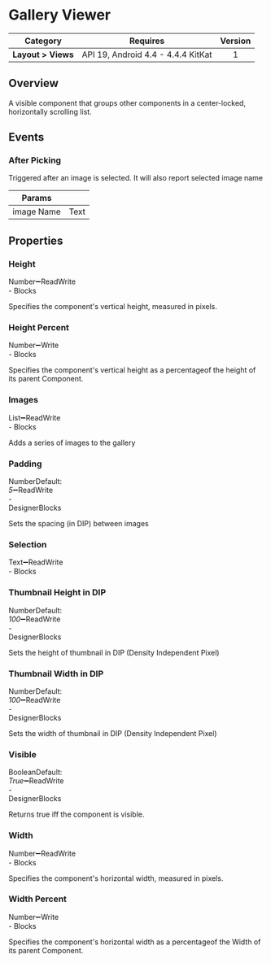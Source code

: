 # Gallery Viewer

| Category | Requires | Version |
|:--------:|:-------:|:--------:|
|**Layout > Views**|<span class="chip chip-any">API 19, Android 4.4 - 4.4.4 KitKat</span>|<span class="chip chip-number">1</span>|

## Overview

A visible component that groups other components in a center-locked, horizontally scrolling list.

## Events

### After Picking

Triggered after an image is selected. It will also report selected image name

<div class="block" ai2-block="event" not-rendered="true" value="%7B%22componentName%22:%20%22Gallery%20Viewer%22,%20%22name%22:%20%22After%20Picking%22,%20%22param%22:%20%5B%22image%20Name%22%5D%7D"></div>

| Params | []() |
|--------|------|
|image Name|<span class="chip chip-text">Text</span>|

## Properties

### Height

<span style="user-select: none; white-space:pre-wrap;"><span class="chip chip-number">Number</span>:heavy_minus_sign:<span class="chip chip-rw">Read</span><span class="chip chip-rw">Write</span> - <span class="chip chip-bd">Blocks</span></span>

Specifies the component's vertical height, measured in pixels.

<div class="block" ai2-block="property" not-rendered="true" value="%7B%22componentName%22:%20%22Gallery%20Viewer%22,%20%22name%22:%20%22Height%22,%20%22getter%22:%20true%7D"></div>
<div class="block" ai2-block="property" not-rendered="true" value="%7B%22componentName%22:%20%22Gallery%20Viewer%22,%20%22name%22:%20%22Height%22,%20%22getter%22:%20false%7D"></div>

### Height Percent

<span style="user-select: none; white-space:pre-wrap;"><span class="chip chip-number">Number</span>:heavy_minus_sign:<span class="chip chip-rw">Write</span> - <span class="chip chip-bd">Blocks</span></span>

Specifies the component's vertical height as a percentageof the height of its parent Component.

<div class="block" ai2-block="property" not-rendered="true" value="%7B%22componentName%22:%20%22Gallery%20Viewer%22,%20%22name%22:%20%22Height%20Percent%22,%20%22getter%22:%20false%7D"></div>

### Images

<span style="user-select: none; white-space:pre-wrap;"><span class="chip chip-list">List</span>:heavy_minus_sign:<span class="chip chip-rw">Read</span><span class="chip chip-rw">Write</span> - <span class="chip chip-bd">Blocks</span></span>

Adds a series of images to the gallery

<div class="block" ai2-block="property" not-rendered="true" value="%7B%22componentName%22:%20%22Gallery%20Viewer%22,%20%22name%22:%20%22Images%22,%20%22getter%22:%20true%7D"></div>
<div class="block" ai2-block="property" not-rendered="true" value="%7B%22componentName%22:%20%22Gallery%20Viewer%22,%20%22name%22:%20%22Images%22,%20%22getter%22:%20false%7D"></div>

### Padding

<span style="user-select: none; white-space:pre-wrap;"><span class="chip chip-number">Number</span><span class="chip chip-number">Default: <i>5</i></span>:heavy_minus_sign:<span class="chip chip-rw">Read</span><span class="chip chip-rw">Write</span> - <span class="chip chip-bd">Designer</span><span class="chip chip-bd">Blocks</span></span>

Sets the spacing (in DIP) between images

<div class="block" ai2-block="property" not-rendered="true" value="%7B%22componentName%22:%20%22Gallery%20Viewer%22,%20%22name%22:%20%22Padding%22,%20%22getter%22:%20true%7D"></div>
<div class="block" ai2-block="property" not-rendered="true" value="%7B%22componentName%22:%20%22Gallery%20Viewer%22,%20%22name%22:%20%22Padding%22,%20%22getter%22:%20false%7D"></div>

### Selection

<span style="user-select: none; white-space:pre-wrap;"><span class="chip chip-text">Text</span>:heavy_minus_sign:<span class="chip chip-rw">Read</span><span class="chip chip-rw">Write</span> - <span class="chip chip-bd">Blocks</span></span>

<div class="block" ai2-block="property" not-rendered="true" value="%7B%22componentName%22:%20%22Gallery%20Viewer%22,%20%22name%22:%20%22Selection%22,%20%22getter%22:%20true%7D"></div>
<div class="block" ai2-block="property" not-rendered="true" value="%7B%22componentName%22:%20%22Gallery%20Viewer%22,%20%22name%22:%20%22Selection%22,%20%22getter%22:%20false%7D"></div>

### Thumbnail Height in DIP

<span style="user-select: none; white-space:pre-wrap;"><span class="chip chip-number">Number</span><span class="chip chip-number">Default: <i>100</i></span>:heavy_minus_sign:<span class="chip chip-rw">Read</span><span class="chip chip-rw">Write</span> - <span class="chip chip-bd">Designer</span><span class="chip chip-bd">Blocks</span></span>

Sets the height of thumbnail in DIP (Density Independent Pixel)

<div class="block" ai2-block="property" not-rendered="true" value="%7B%22componentName%22:%20%22Gallery%20Viewer%22,%20%22name%22:%20%22Thumbnail%20Height%20in%20DIP%22,%20%22getter%22:%20true%7D"></div>
<div class="block" ai2-block="property" not-rendered="true" value="%7B%22componentName%22:%20%22Gallery%20Viewer%22,%20%22name%22:%20%22Thumbnail%20Height%20in%20DIP%22,%20%22getter%22:%20false%7D"></div>

### Thumbnail Width in DIP

<span style="user-select: none; white-space:pre-wrap;"><span class="chip chip-number">Number</span><span class="chip chip-number">Default: <i>100</i></span>:heavy_minus_sign:<span class="chip chip-rw">Read</span><span class="chip chip-rw">Write</span> - <span class="chip chip-bd">Designer</span><span class="chip chip-bd">Blocks</span></span>

Sets the width of thumbnail in DIP (Density Independent Pixel)

<div class="block" ai2-block="property" not-rendered="true" value="%7B%22componentName%22:%20%22Gallery%20Viewer%22,%20%22name%22:%20%22Thumbnail%20Width%20in%20DIP%22,%20%22getter%22:%20true%7D"></div>
<div class="block" ai2-block="property" not-rendered="true" value="%7B%22componentName%22:%20%22Gallery%20Viewer%22,%20%22name%22:%20%22Thumbnail%20Width%20in%20DIP%22,%20%22getter%22:%20false%7D"></div>

### Visible

<span style="user-select: none; white-space:pre-wrap;"><span class="chip chip-boolean">Boolean</span><span class="chip chip-boolean">Default: <i>True</i></span>:heavy_minus_sign:<span class="chip chip-rw">Read</span><span class="chip chip-rw">Write</span> - <span class="chip chip-bd">Designer</span><span class="chip chip-bd">Blocks</span></span>

Returns true iff the component is visible.

<div class="block" ai2-block="property" not-rendered="true" value="%7B%22componentName%22:%20%22Gallery%20Viewer%22,%20%22name%22:%20%22Visible%22,%20%22getter%22:%20true%7D"></div>
<div class="block" ai2-block="property" not-rendered="true" value="%7B%22componentName%22:%20%22Gallery%20Viewer%22,%20%22name%22:%20%22Visible%22,%20%22getter%22:%20false%7D"></div>

### Width

<span style="user-select: none; white-space:pre-wrap;"><span class="chip chip-number">Number</span>:heavy_minus_sign:<span class="chip chip-rw">Read</span><span class="chip chip-rw">Write</span> - <span class="chip chip-bd">Blocks</span></span>

Specifies the component's horizontal width, measured in pixels.

<div class="block" ai2-block="property" not-rendered="true" value="%7B%22componentName%22:%20%22Gallery%20Viewer%22,%20%22name%22:%20%22Width%22,%20%22getter%22:%20true%7D"></div>
<div class="block" ai2-block="property" not-rendered="true" value="%7B%22componentName%22:%20%22Gallery%20Viewer%22,%20%22name%22:%20%22Width%22,%20%22getter%22:%20false%7D"></div>

### Width Percent

<span style="user-select: none; white-space:pre-wrap;"><span class="chip chip-number">Number</span>:heavy_minus_sign:<span class="chip chip-rw">Write</span> - <span class="chip chip-bd">Blocks</span></span>

Specifies the component's horizontal width as a percentageof the Width of its parent Component.

<div class="block" ai2-block="property" not-rendered="true" value="%7B%22componentName%22:%20%22Gallery%20Viewer%22,%20%22name%22:%20%22Width%20Percent%22,%20%22getter%22:%20false%7D"></div>
